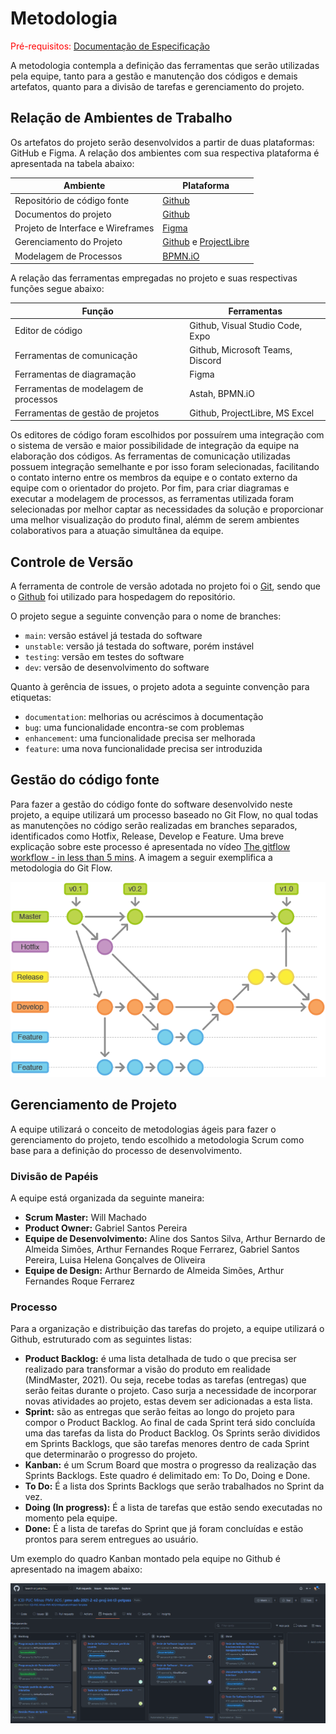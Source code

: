 
# Metodologia

<span style="color:red">Pré-requisitos: <a href="2-Especificação do Projeto.md"> Documentação de Especificação</a></span>

A metodologia contempla a definição das ferramentas que serão utilizadas pela equipe, tanto para a gestão e manutenção dos códigos e demais artefatos, quanto para a divisão de tarefas e gerenciamento do projeto.

## Relação de Ambientes de Trabalho

Os artefatos do projeto serão desenvolvidos a partir de duas plataformas: GitHub e Figma. 
A relação dos ambientes com sua respectiva plataforma é apresentada na tabela abaixo:

|Ambiente    |Plataforma          |
|------------|--------------------|
|Repositório de código fonte |[Github](https://github.com) |
|Documentos do projeto | [Github](https://github.com) |
|Projeto de Interface e  Wireframes| [Figma](https://www.figma.com) |
|Gerenciamento do Projeto | [Github](https://github.com) e [ProjectLibre](https://www.projectlibre.com/) |
|Modelagem de Processos | [BPMN.iO](https://demo.bpmn.io/) |

A relação das ferramentas empregadas no projeto e suas respectivas funções segue abaixo:

|Função     |Ferramentas          |
|-----------|---------------------|
|Editor de código |Github, Visual Studio Code, Expo | 
|Ferramentas de comunicação |Github, Microsoft Teams, Discord |
|Ferramentas de diagramação |Figma |
|Ferramentas de modelagem de processos |Astah, BPMN.iO |
|Ferramentas de gestão de projetos |Github, ProjectLibre, MS Excel |

Os editores de código foram escolhidos por possuírem uma integração com o sistema de versão e maior possibilidade de integração da equipe na elaboração dos códigos. As ferramentas de comunicação utilizadas possuem integração semelhante e por isso foram selecionadas, facilitando o contato interno entre os membros da equipe e o contato externo da equipe com o orientador do projeto. Por fim, para criar diagramas e executar a modelagem de processos, as ferramentas utilizada foram selecionadas por melhor captar as necessidades da solução e proporcionar uma melhor visualização do produto final, alémm de serem ambientes colaborativos para a atuação simultânea da equipe.

## Controle de Versão

A ferramenta de controle de versão adotada no projeto foi o [Git](https://git-scm.com/), sendo que o [Github](https://github.com) foi utilizado para hospedagem do repositório.

O projeto segue a seguinte convenção para o nome de branches:

- `main`: versão estável já testada do software
- `unstable`: versão já testada do software, porém instável
- `testing`: versão em testes do software
- `dev`: versão de desenvolvimento do software

Quanto à gerência de issues, o projeto adota a seguinte convenção para etiquetas:

- `documentation`: melhorias ou acréscimos à documentação
- `bug`: uma funcionalidade encontra-se com problemas
- `enhancement`: uma funcionalidade precisa ser melhorada
- `feature`: uma nova funcionalidade precisa ser introduzida

## Gestão do código fonte

Para fazer a gestão do código fonte do software desenvolvido neste projeto, a equipe utilizará um processo baseado no Git Flow, no qual todas as manutenções no código serão realizadas em branches separados, identificados como Hotfix, Release, Develop e Feature.
Uma breve explicação sobre este processo é apresentada no vídeo [The gitflow workflow - in less than 5 mins](https://www.youtube.com/watch?v=1SXpE08hvGs). A imagem a seguir exemplifica a metodologia do Git Flow.

![Git_Flow](https://github.com/ICEI-PUC-Minas-PMV-ADS/pmv-ads-2022-1-e3-proj-mov-t1-petpass-mobile/blob/main/docs/img/Git%20Flow.png?raw=true)

## Gerenciamento de Projeto

A equipe utilizará o conceito de metodologias ágeis para fazer o gerenciamento do projeto, tendo escolhido a metodologia Scrum como base para a definição do processo de desenvolvimento.

### Divisão de Papéis

A equipe está organizada da seguinte maneira:
- **Scrum Master:** Will Machado
- **Product Owner:** Gabriel Santos Pereira
- **Equipe de Desenvolvimento:** Aline dos Santos Silva, Arthur Bernardo de Almeida Simões, Arthur Fernandes Roque Ferrarez, Gabriel Santos Pereira, Luisa Helena Gonçalves de Oliveira
- **Equipe de Design:** Arthur Bernardo de Almeida Simões, Arthur Fernandes Roque Ferrarez

### Processo

Para a organização e distribuição das tarefas do projeto, a equipe utilizará o Github, estruturado com as seguintes listas: 

- **Product Backlog:** é uma lista detalhada de tudo o que precisa ser realizado para transformar a visão do produto em realidade (MindMaster, 2021). Ou seja, recebe todas as tarefas (entregas) que serão feitas durante o projeto. Caso surja a necessidade de incorporar novas atividades ao projeto, estas devem ser adicionadas a esta lista.
- **Sprint:** são as entregas que serão feitas ao longo do projeto para compor o Product Backlog. Ao final de cada Sprint terá sido concluída uma das tarefas da lista do Product Backlog. Os Sprints serão divididos em Sprints Backlogs, que são tarefas menores dentro de cada Sprint que determinarão o progresso do projeto.
- **Kanban:** é um Scrum Board que mostra o progresso da realização das Sprints Backlogs. Este quadro é delimitado em: To Do, Doing e Done.
- **To Do:** É a lista dos Sprints Backlogs que serão trabalhados no Sprint da vez.
- **Doing (In progress):** É a lista de tarefas que estão sendo executadas no momento pela equipe.
- **Done:** É a lista de tarefas do Sprint que já foram concluídas e estão prontos para serem entregues ao usuário.

Um exemplo do quadro Kanban montado pela equipe no Github é apresentado na imagem abaixo:

![Kanban_Github](https://github.com/ICEI-PUC-Minas-PMV-ADS/pmv-ads-2022-1-e3-proj-mov-t1-petpass-mobile/blob/main/docs/img/Kanban_github.PNG?raw=true)


